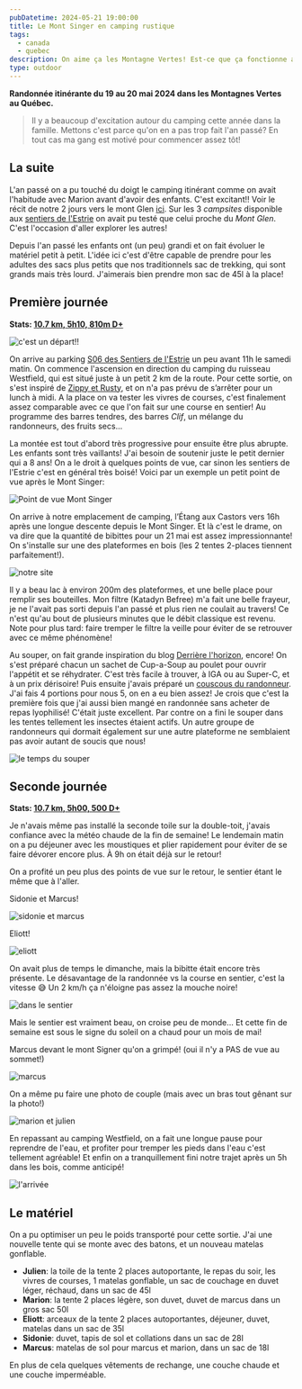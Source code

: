 ```yaml
---
pubDatetime: 2024-05-21 19:00:00
title: Le Mont Singer en camping rustique
tags:
  - canada
  - quebec
description: On aime ça les Montagne Vertes! Est-ce que ça fonctionne avec un sac plus petit?
type: outdoor
---
```


**Randonnée itinérante du 19 au 20 mai 2024 dans les Montagnes Vertes au Québec.**

> Il y a beaucoup d'excitation autour du camping cette année dans la famille. Mettons c'est parce qu'on en a pas trop fait l'an passé? En tout cas ma gang est motivé pour commencer assez tôt!

## La suite

L'an passé on a pu touché du doigt le camping itinérant comme on avait l'habitude avec Marion avant d'avoir des enfants. C'est excitant!! Voir le récit de notre 2 jours vers le mont Glen [ici](/le-mont-glen-en-camping-rustique). Sur les 3 _campsites_ disponible aux [sentiers de l'Estrie](https://www.lessentiersdelestrie.qc.ca/) on avait pu testé que celui proche du _Mont Glen_. C'est l'occasion d'aller explorer les autres!

Depuis l'an passé les enfants ont (un peu) grandi et on fait évoluer le matériel petit à petit. L'idée ici c'est d'être capable de prendre pour les adultes des sacs plus petits que nos traditionnels sac de trekking, qui sont grands mais très lourd. J'aimerais bien prendre mon sac de 45l à la place!

## Première journée

**Stats: [10.7 km, 5h10, 810m D+](https://www.strava.com/activities/11457413750)**

![c'est un départ!!](/img/outdoor/2024/7DF05AAD-3956-4654-8ACF-C1408C155538_1_105_c.jpeg)

On arrive au parking [S06 des Sentiers de l'Estrie](http://maps.google.ca/?daddr=45.1579328,-72.3950673) un peu avant 11h le samedi matin. On commence l'ascension en direction du camping du ruisseau Westfield, qui est situé juste à un petit 2 km de la route. Pour cette sortie, on s'est inspiré de [Zippy et Rusty](https://derrierelhorizon.home.blog/alimentation-en-longue-randonnee-pedestre/), et on n'a pas prévu de s’arrêter pour un lunch à midi. A la place on va tester les vivres de courses, c'est finalement assez comparable avec ce que l'on fait sur une course en sentier! Au programme des barres tendres, des barres _Clif_, un mélange du randonneurs, des fruits secs...

La montée est tout d'abord très progressive pour ensuite être plus abrupte. Les enfants sont très vaillants! J'ai besoin de soutenir juste le petit dernier qui a 8 ans! On a le droit à quelques points de vue, car sinon les sentiers de l'Estrie c'est en général très boisé! Voici par un exemple un petit point de vue après le Mont Singer:

![Point de vue Mont Singer](/img/outdoor/2024/6969FDC9-9ED2-4B5A-9A2D-91A01B702B96_1_105_c.jpeg)

On arrive à notre emplacement de camping, l’Étang aux Castors vers 16h après une longue descente depuis le Mont Singer. Et là c'est le drame, on va dire que la quantité de bibittes pour un 21 mai est assez impressionnante! On s'installe sur une des plateformes en bois (les 2 tentes 2-places tiennent parfaitement!).

![notre site](/img/outdoor/2024/C810E0C4-F935-4018-AE25-87B0D502AD7D_1_105_c.jpeg)

Il y a beau lac à environ 200m des plateformes, et une belle place pour remplir ses bouteilles. Mon filtre (Katadyn Befree) m'a fait une belle frayeur, je ne l'avait pas sorti depuis l'an passé et plus rien ne coulait au travers! Ce n'est qu'au bout de plusieurs minutes que le débit classique est revenu. Note pour plus tard: faire tremper le filtre la veille pour éviter de se retrouver avec ce même phénomène!

Au souper, on fait grande inspiration du blog [Derrière l'horizon](https://derrierelhorizon.home.blog/alimentation-en-longue-randonnee-pedestre/), encore! On s'est préparé chacun un sachet de Cup-a-Soup au poulet pour ouvrir l'appétit et se réhydrater. C'est très facile à trouver, à IGA ou au Super-C, et à un prix dérisoire! Puis ensuite j'avais préparé un [couscous du randonneur](https://derrierelhorizon.home.blog/couscous-du-randonneur/). J'ai fais 4 portions pour nous 5, on en a eu bien assez! Je crois que c'est la première fois que j'ai aussi bien mangé en randonnée sans acheter de repas lyophilisé! C'était juste excellent. Par contre on a fini le souper dans les tentes tellement les insectes étaient actifs. Un autre groupe de randonneurs qui dormait également sur une autre plateforme ne semblaient pas avoir autant de soucis que nous!

![le temps du souper](/img/outdoor/2024/8BA2E85C-5F06-4B78-9787-6101380A41B6_1_105_c.jpeg)

## Seconde journée

**Stats: [10.7 km, 5h00, 500 D+](https://www.strava.com/activities/11457413750)**

Je n'avais même pas installé la seconde toile sur la double-toit, j'avais confiance avec la météo chaude de la fin de semaine! Le lendemain matin on a pu déjeuner avec les moustiques et plier rapidement pour éviter de se faire dévorer encore plus. À 9h on était déjà sur le retour!

On a profité un peu plus des points de vue sur le retour, le sentier étant le même que à l'aller.

Sidonie et Marcus!

![sidonie et marcus](/img/outdoor/2024/DB15E271-A356-4816-BD93-D3A9D7D968E2_1_105_c.jpeg)

Eliott!

![eliott](/img/outdoor/2024/8380EC7B-A12A-4D4A-B4EC-BF1323810312_1_105_c.jpeg)

On avait plus de temps le dimanche, mais la bibitte était encore très présente. Le désavantage de la randonnée vs la course en sentier, c'est la vitesse 😅 Un 2 km/h ça n'éloigne pas assez la mouche noire!

![dans le sentier](/img/outdoor/2024/38A9BA02-5D64-4E9F-94C6-1A6252E6F3AC_1_105_c.jpeg)

Mais le sentier est vraiment beau, on croise peu de monde... Et cette fin de semaine est sous le signe du soleil on a chaud pour un mois de mai!

Marcus devant le mont Signer qu'on a grimpé! (oui il n'y a PAS de vue au sommet!)

![marcus](/img/outdoor/2024/31634EB8-B8C1-4D37-A0AF-41FD38B35819_1_105_c.jpeg)

On a même pu faire une photo de couple (mais avec un bras tout gênant sur la photo!)

![marion et julien](/img/outdoor/2024/A1D6C7CE-BF9F-4B1D-A42A-A20C0B54E7AA_1_105_c.jpeg)

En repassant au camping Westfield, on a fait une longue pause pour reprendre de l'eau, et profiter pour tremper les pieds dans l'eau c'est tellement agréable! Et enfin on a tranquillement fini notre trajet après un 5h dans les bois, comme anticipé!

![l'arrivée](/img/outdoor/2024/CCCF1CBD-355C-4ECE-95A1-9CD8ED404DC2_1_105_c.jpeg)

## Le matériel

On a pu optimiser un peu le poids transporté pour cette sortie. J'ai une nouvelle tente qui se monte avec des batons, et un nouveau matelas gonflable.

- **Julien**: la toile de la tente 2 places autoportante, le repas du soir, les vivres de courses, 1 matelas gonflable, un sac de couchage en duvet léger, réchaud, dans un sac de 45l
- **Marion**: la tente 2 places légère, son duvet, duvet de marcus dans un gros sac 50l
- **Eliott**: arceaux de la tente 2 places autoportantes, déjeuner, duvet, matelas dans un sac de 35l
- **Sidonie**: duvet, tapis de sol et collations dans un sac de 28l
- **Marcus**: matelas de sol pour marcus et marion, dans un sac de 18l

En plus de cela quelques vêtements de rechange, une couche chaude et une couche imperméable.
